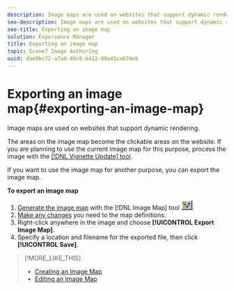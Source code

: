 ```yaml
---
description: Image maps are used on websites that support dynamic rendering.
seo-description: Image maps are used on websites that support dynamic rendering.
seo-title: Exporting an image map
solution: Experience Manager
title: Exporting an image map
topic: Scene7 Image Authoring
uuid: dae0bc72-a7a9-49c8-b422-98a45ca674eb
---
```


# Exporting an image map{#exporting-an-image-map}

Image maps are used on websites that support dynamic rendering.

The areas on the image map become the clickable areas on the website. If you are planning to use the current image map for this purpose, process the image with the [ [!DNL Vignette Update] tool](../../c-vat-gs/c-vat-prep-img-dyn-rend/c-vat-img-rend-sys/c-vat-abt-vign-update-tool.md#concept-61c09096c9384766b30097c814780780).

If you want to use the image map for another purpose, you can export the image map.

**To export an image map** 

1. [Generate the image map](../../c-vat-obj-pg/c-vat-img-maps/t-vat-create-img-map.md#task-a6fa69cb34ce4244ab31940c4de08f59) with the [!DNL Image Map] tool ![](assets/image_map.png).
1. [Make any changes](../../c-vat-obj-pg/c-vat-img-maps/t-vat-edit-img-map.md#task-c36b75f043b3402da9caf6062f8231ba) you need to the map definitions.
1. Right-click anywhere in the image and choose **[!UICONTROL Export Image Map]**.
1. Specify a location and filename for the exported file, then click **[!UICONTROL Save]**.

>[!MORE_LIKE_THIS]
>
>* [Creating an Image Map](../../c-vat-obj-pg/c-vat-img-maps/t-vat-create-img-map.md#task-a6fa69cb34ce4244ab31940c4de08f59)
>* [Editing an Image Map](../../c-vat-obj-pg/c-vat-img-maps/t-vat-edit-img-map.md#task-c36b75f043b3402da9caf6062f8231ba)
